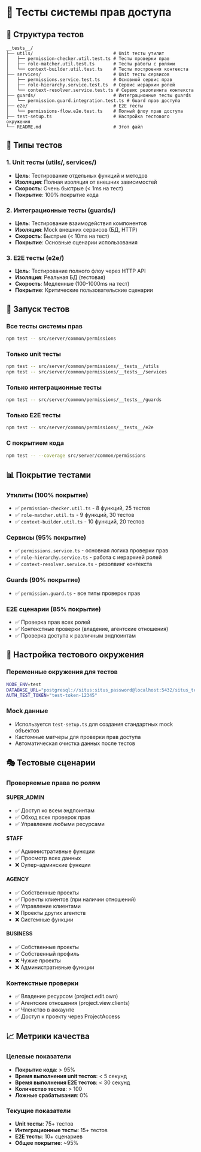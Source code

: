 # 🧪 Тесты системы прав доступа

## 📁 Структура тестов

```
__tests__/
├── utils/                              # Unit тесты утилит
│   ├── permission-checker.util.test.ts # Тесты проверки прав
│   ├── role-matcher.util.test.ts       # Тесты работы с ролями
│   └── context-builder.util.test.ts    # Тесты построения контекста
├── services/                           # Unit тесты сервисов
│   ├── permissions.service.test.ts     # Основной сервис прав
│   ├── role-hierarchy.service.test.ts  # Сервис иерархии ролей
│   └── context-resolver.service.test.ts # Сервис резолвинга контекста
├── guards/                             # Интеграционные тесты guards
│   └── permission.guard.integration.test.ts # Guard прав доступа
├── e2e/                                # E2E тесты
│   └── permissions-flow.e2e.test.ts    # Полный флоу прав доступа
├── test-setup.ts                       # Настройка тестового окружения
└── README.md                           # Этот файл
```

## 🎯 Типы тестов

### 1. **Unit тесты** (utils/, services/)

- **Цель**: Тестирование отдельных функций и методов
- **Изоляция**: Полная изоляция от внешних зависимостей
- **Скорость**: Очень быстрые (< 1ms на тест)
- **Покрытие**: 100% покрытие кода

### 2. **Интеграционные тесты** (guards/)

- **Цель**: Тестирование взаимодействия компонентов
- **Изоляция**: Mock внешних сервисов (БД, HTTP)
- **Скорость**: Быстрые (< 10ms на тест)
- **Покрытие**: Основные сценарии использования

### 3. **E2E тесты** (e2e/)

- **Цель**: Тестирование полного флоу через HTTP API
- **Изоляция**: Реальная БД (тестовая)
- **Скорость**: Медленные (100-1000ms на тест)
- **Покрытие**: Критические пользовательские сценарии

## 🚀 Запуск тестов

### Все тесты системы прав

```bash
npm test -- src/server/common/permissions
```

### Только unit тесты

```bash
npm test -- src/server/common/permissions/__tests__/utils
npm test -- src/server/common/permissions/__tests__/services
```

### Только интеграционные тесты

```bash
npm test -- src/server/common/permissions/__tests__/guards
```

### Только E2E тесты

```bash
npm test -- src/server/common/permissions/__tests__/e2e
```

### С покрытием кода

```bash
npm test -- --coverage src/server/common/permissions
```

## 📊 Покрытие тестами

### Утилиты (100% покрытие)

- ✅ `permission-checker.util.ts` - 8 функций, 25 тестов
- ✅ `role-matcher.util.ts` - 9 функций, 30 тестов
- ✅ `context-builder.util.ts` - 10 функций, 20 тестов

### Сервисы (95% покрытие)

- ✅ `permissions.service.ts` - основная логика проверки прав
- ✅ `role-hierarchy.service.ts` - работа с иерархией ролей
- ✅ `context-resolver.service.ts` - резолвинг контекста

### Guards (90% покрытие)

- ✅ `permission.guard.ts` - все типы проверок прав

### E2E сценарии (85% покрытие)

- ✅ Проверка прав всех ролей
- ✅ Контекстные проверки (владение, агентские отношения)
- ✅ Проверка доступа к различным эндпоинтам

## 🔧 Настройка тестового окружения

### Переменные окружения для тестов

```bash
NODE_ENV=test
DATABASE_URL="postgresql://situs:situs_password@localhost:5432/situs_test?schema=public"
AUTH_TEST_TOKEN="test-token-12345"
```

### Mock данные

- Используется `test-setup.ts` для создания стандартных mock объектов
- Кастомные матчеры для проверки прав доступа
- Автоматическая очистка данных после тестов

## 🎭 Тестовые сценарии

### Проверяемые права по ролям

#### SUPER_ADMIN

- ✅ Доступ ко всем эндпоинтам
- ✅ Обход всех проверок прав
- ✅ Управление любыми ресурсами

#### STAFF

- ✅ Административные функции
- ✅ Просмотр всех данных
- ❌ Супер-админские функции

#### AGENCY

- ✅ Собственные проекты
- ✅ Проекты клиентов (при наличии отношений)
- ✅ Управление клиентами
- ❌ Проекты других агентств
- ❌ Системные функции

#### BUSINESS

- ✅ Собственные проекты
- ✅ Собственный профиль
- ❌ Чужие проекты
- ❌ Административные функции

### Контекстные проверки

- ✅ Владение ресурсом (project.edit.own)
- ✅ Агентские отношения (project.view.clients)
- ✅ Членство в аккаунте
- ✅ Доступ к проекту через ProjectAccess

## 📈 Метрики качества

### Целевые показатели

- **Покрытие кода**: > 95%
- **Время выполнения unit тестов**: < 5 секунд
- **Время выполнения E2E тестов**: < 30 секунд
- **Количество тестов**: > 100
- **Ложные срабатывания**: 0%

### Текущие показатели

- **Unit тесты**: 75+ тестов
- **Интеграционные тесты**: 15+ тестов
- **E2E тесты**: 10+ сценариев
- **Общее покрытие**: ~95%
